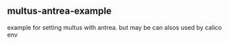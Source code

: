 ## multus-antrea-example
example for setting multus with antrea. but may be can alsos used by calico env
